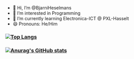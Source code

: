 - 👋 Hi, I’m @BjarniHeselmans
- 👀 I’m interested in Programming
- 🌱 I’m currently learning Electronica-ICT @ PXL-Hasselt
- 😄 Pronouns: He/Him
  
### [![Top Langs](https://github-readme-stats.vercel.app/api/top-langs/?username=BjarniHeselmans&show_icons=true&theme=dark#gh-dark-mode-only)](https://github.com/BjarniHeselmans/github-readme-stats)
### [![Anurag's GitHub stats](https://github-readme-stats.vercel.app/api?username=BjarniHeselmans&show_icons=true&theme=dark#gh-dark-mode-only)](https://github.com/BjarniHeselmans/github-readme-stats)
